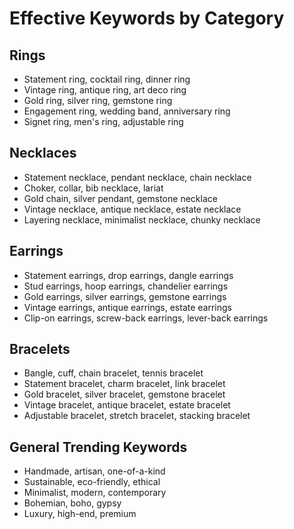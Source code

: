 # Effective Keywords by Category

## Rings
- Statement ring, cocktail ring, dinner ring
- Vintage ring, antique ring, art deco ring
- Gold ring, silver ring, gemstone ring
- Engagement ring, wedding band, anniversary ring
- Signet ring, men's ring, adjustable ring

## Necklaces
- Statement necklace, pendant necklace, chain necklace
- Choker, collar, bib necklace, lariat
- Gold chain, silver pendant, gemstone necklace
- Vintage necklace, antique necklace, estate necklace
- Layering necklace, minimalist necklace, chunky necklace

## Earrings
- Statement earrings, drop earrings, dangle earrings
- Stud earrings, hoop earrings, chandelier earrings
- Gold earrings, silver earrings, gemstone earrings
- Vintage earrings, antique earrings, estate earrings
- Clip-on earrings, screw-back earrings, lever-back earrings

## Bracelets
- Bangle, cuff, chain bracelet, tennis bracelet
- Statement bracelet, charm bracelet, link bracelet
- Gold bracelet, silver bracelet, gemstone bracelet
- Vintage bracelet, antique bracelet, estate bracelet
- Adjustable bracelet, stretch bracelet, stacking bracelet

## General Trending Keywords
- Handmade, artisan, one-of-a-kind
- Sustainable, eco-friendly, ethical
- Minimalist, modern, contemporary
- Bohemian, boho, gypsy
- Luxury, high-end, premium